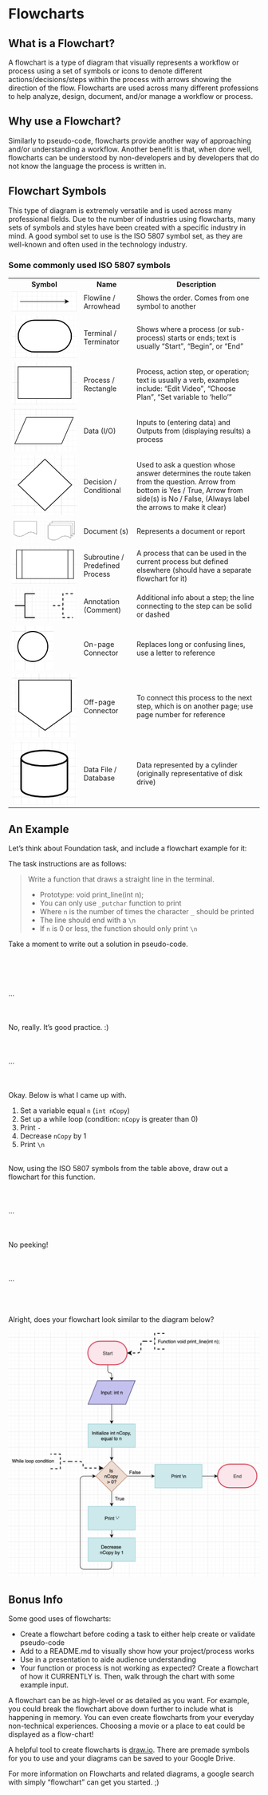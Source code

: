 # Flowcharts
</h1>

<div>
  
</div>

<div class="gap formatted-content">
 <h2>What is a Flowchart?</h2>

<p>A flowchart is a type of diagram that visually represents a workflow or process using a set of symbols or icons to denote different actions/decisions/steps within the process with arrows showing the direction of the flow. Flowcharts are used across many different professions to help analyze, design, document, and/or manage a workflow or process.</p>

<h2>Why use a Flowchart?</h2>

<p>Similarly to pseudo-code, flowcharts provide another way of approaching and/or understanding a workflow. Another benefit is that, when done well, flowcharts can be understood by non-developers and by developers that do not know the language the process is written in.</p>

<h2>Flowchart Symbols</h2>

<p>This type of diagram is extremely versatile and is used across many professional fields. Due to the number of industries using flowcharts, many sets of symbols and styles have been created with a specific industry in mind. A good symbol set to use is the ISO 5807 symbol set, as they are well-known and often used in the technology industry. </p>

<h3>Some commonly used ISO 5807 symbols</h3>
<table class="hbtn-table"><tr>
<th>Symbol</th>
<th>Name</th>
<th>Description</th>
</tr>
<tr>
<td><img src="https://github.com/TeddyO323/photos/blob/main/5bc2a924f79c536f50da.png?raw=true" alt="" style="" /></td>
<td>Flowline / Arrowhead</td>
<td>Shows the order. Comes from one symbol to another</td>
</tr>
<tr>
<td><img src="https://github.com/TeddyO323/photos/blob/main/terminator.png?raw=true" alt="" style="" /></td>
<td>Terminal / Terminator</td>
<td>Shows where a process (or sub-process) starts or ends; text is usually &ldquo;Start&rdquo;, &ldquo;Begin&rdquo;, or &ldquo;End&rdquo;</td>
</tr>
<tr>
<td><img src="https://github.com/TeddyO323/photos/blob/main/process.png?raw=true" alt="" style="" /></td>
<td>Process / Rectangle</td>
<td>Process, action step, or operation; text is usually a verb, examples include:  “Edit Video”, “Choose Plan”, “Set variable to ‘hello’”</td>
</tr>
<tr>
<td><img src="https://github.com/TeddyO323/photos/blob/main/data.png?raw=true" alt="" style="" /></td>
<td>Data (I/O)</td>
<td>Inputs to (entering data) and Outputs from (displaying results) a process</td>
</tr>
<tr>
<td><img src="https://github.com/TeddyO323/photos/blob/main/Decision.png?raw=true" alt="" style="" /></td>
<td>Decision / Conditional</td>
<td>Used to ask a question whose answer determines the route taken from the question. Arrow from bottom is Yes / True, Arrow from side(s) is No / False, (Always label the arrows to make it clear)</td>
</tr>
<tr>
<td><img src="https://github.com/TeddyO323/photos/blob/main/Documents.png?raw=true" alt="" style="" /></td>
<td>Document (s)</td>
<td>Represents a document or report</td>
</tr>
<tr>
<td><img src="https://github.com/TeddyO323/photos/blob/main/Predefined_process.png?raw=true" alt="" style="" /></td>
<td>Subroutine / Predefined Process</td>
<td>A process that can be used in the current process but defined elsewhere (should have a separate flowchart for it)</td>
</tr>
<tr>
<td><img src="https://github.com/TeddyO323/photos/blob/main/Annotation.png?raw=true" alt="" style="" /></td>
<td>Annotation (Comment)</td>
<td>Additional info about a step; the line connecting to the step can be solid or dashed</td>
</tr>
<tr>
<td><img src="https://github.com/TeddyO323/photos/blob/main/Connector.png?raw=true" alt="" style="" /></td>
<td>On-page Connector</td>
<td>Replaces long or confusing lines, use a letter to reference</td>
</tr>
<tr>
<td><img src="https://github.com/TeddyO323/photos/blob/main/Off-page_Connector.png?raw=true" alt="" style="" /></td>
<td>Off-page Connector</td>
<td>To connect this process to the next step, which is on another page; use page number for reference</td>
</tr>
<tr>
<td><img src="https://github.com/TeddyO323/photos/blob/main/Database.png?raw=true" alt="" style="" /></td>
<td>Data File / Database</td>
<td>Data represented by a cylinder (originally representative of disk drive)</td>
</tr>
</table>
<h2>An Example</h2>

<p>Let’s think about Foundation task, and include a flowchart example for it: </p>

<p>The task instructions are as follows: </p>

<blockquote>
<p>Write a function that draws a straight line in the terminal.</p>

<ul>
<li>Prototype: void print_line(int n);</li>
<li>You can only use <code>_putchar</code> function to print</li>
<li>Where <code>n</code> is the number of times the character <code>_</code> should be printed</li>
<li>The line should end with a <code>\n</code></li>
<li>If <code>n</code> is 0 or less, the function should only print <code>\n</code></li>
</ul>
</blockquote>

<p>Take a moment to write out a solution in pseudo-code. </p>

<p><br>
<br>
<br>
<br>
…
<br>
<br>
<br>
<br>
No, really. It’s good practice. :)
<br>
<br>
<br>
<br>
… 
<br>
<br>
<br>
<br>
Okay. Below is what I came up with. </p>

<ol>
<li>Set a variable equal <code>n</code> (<code>int nCopy</code>)</li>
<li>Set up a while loop (condition: <code>nCopy</code> is greater than 0)</li>
<li>Print <code>-</code></li>
<li>Decrease <code>nCopy</code> by 1</li>
<li>Print <code>\n</code>
<br>
<br></li>
</ol>

<p>Now, using the ISO 5807 symbols from the table above, draw out a flowchart for this function.
<br>
<br>
<br>
<br>
… 
<br>
<br>
<br>
<br>
No peeking!
<br>
<br>
<br>
<br>
…
<br>
<br>
<br>
<br></p>

<p>Alright, does your flowchart look similar to the diagram below?</p>

<p><img src="https://github.com/TeddyO323/photos/blob/main/flowchart.png?raw=true" alt="" style="" /></p>

<h2>Bonus Info</h2>

<p>Some good uses of flowcharts:</p>

<ul>
<li>Create a flowchart before coding a task to either help create or validate pseudo-code</li>
<li>Add to a README.md to visually show how your project/process works</li>
<li>Use in a presentation to aide audience understanding</li>
<li>Your function or process is not working as expected? Create a flowchart of how it CURRENTLY is. Then, walk through the chart with some example input. </li>
</ul>

<p>A flowchart can be as high-level or as detailed as you want. For example, you could break the flowchart above down further to include what is happening in memory. You can even create flowcharts from your everyday non-technical experiences. Choosing a movie or a place to eat could be displayed as a flow-chart! </p>

<p>A helpful tool to create flowcharts is <a href="https://app.diagrams.net/" title="draw.io" target="_blank">draw.io</a>. There are premade symbols for you to use and your diagrams can be saved to your Google Drive. </p>

<p>For more information on Flowcharts and related diagrams, a google search with simply “flowchart” can get you started. ;) </p>

</div>

